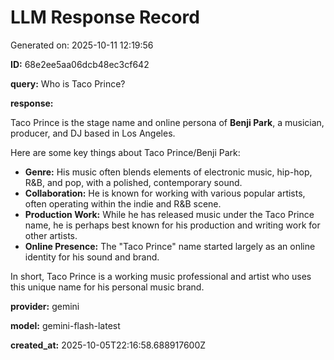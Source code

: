 # LLM Response Record

Generated on: 2025-10-11 12:19:56

**ID:** 68e2ee5aa06dcb48ec3cf642

**query:** Who is Taco Prince?

**response:**

Taco Prince is the stage name and online persona of **Benji Park**, a musician, producer, and DJ based in Los Angeles.

Here are some key things about Taco Prince/Benji Park:

* **Genre:** His music often blends elements of electronic music, hip-hop, R&B, and pop, with a polished, contemporary sound.
* **Collaboration:** He is known for working with various popular artists, often operating within the indie and R&B scene.
* **Production Work:** While he has released music under the Taco Prince name, he is perhaps best known for his production and writing work for other artists.
* **Online Presence:** The "Taco Prince" name started largely as an online identity for his sound and brand.

In short, Taco Prince is a working music professional and artist who uses this unique name for his personal music brand.

**provider:** gemini

**model:** gemini-flash-latest

**created_at:** 2025-10-05T22:16:58.688917600Z


